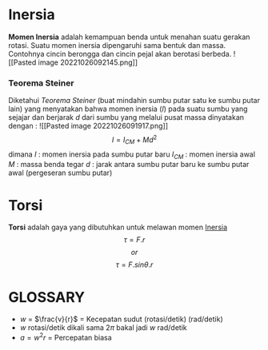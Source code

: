# Inersia
**Momen Inersia** adalah kemampuan benda untuk menahan suatu gerakan rotasi. Suatu momen inersia dipengaruhi sama bentuk dan massa. Contohnya cincin berongga dan cincin pejal akan berotasi berbeda.
![[Pasted image 20221026092145.png]]

### Teorema Steiner
Diketahui *Teorema Steiner* (buat mindahin sumbu putar satu ke sumbu putar lain) yang menyatakan bahwa momen inersia ($I$) pada suatu sumbu yang sejajar dan berjarak $d$ dari sumbu yang melalui pusat massa dinyatakan dengan :
![[Pasted image 20221026091917.png]]
$$I = I_{CM} + Md^2$$
dimana 
$I$ : momen inersia pada sumbu putar baru
$I_{CM}$ : momen inersia awal
$M$ : massa benda tegar
$d$ : jarak antara sumbu putar baru ke sumbu putar awal (pergeseran sumbu putar)

# Torsi
**Torsi** adalah gaya yang dibutuhkan untuk melawan momen [Inersia](Dinamika%20Rotasi#Inersia) 
$$ \tau = F. r $$
$$or$$
$$\tau = F. sin \theta.r$$
# GLOSSARY
* $w$ = $\frac{v}{r}$ = Kecepatan sudut (rotasi/detik) (rad/detik) 
* $w$ rotasi/detik dikali sama $2\pi$ bakal jadi $w$ rad/detik
* $a = w^{2} r$ = Percepatan biasa
